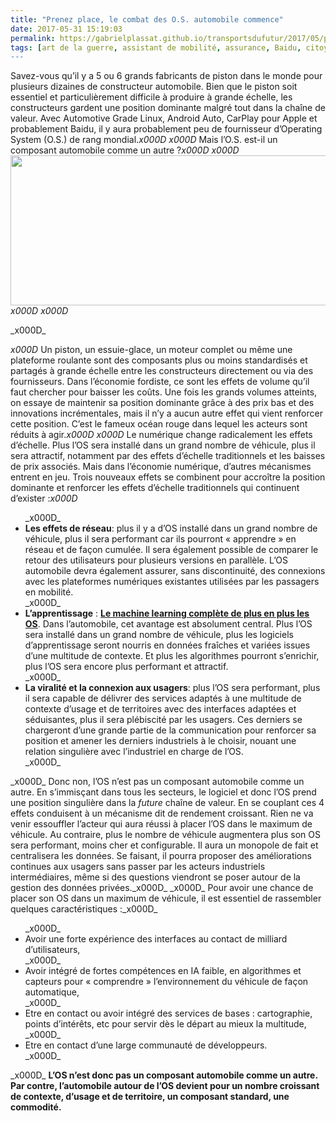 ```yaml
---
title: "Prenez place, le combat des O.S. automobile commence"
date: 2017-05-31 15:19:03
permalink: https://gabrielplassat.github.io/transportsdufutur/2017/05/prenez-automobile-commence.html
tags: [art de la guerre, assistant de mobilité, assurance, Baidu, citoyen, donnée data, économie de l'expérience, google, internet, plate-forme, Véhicule]
---
```


Savez-vous qu’il y a 5 ou 6 grands fabricants de piston dans le monde pour plusieurs dizaines de constructeur automobile. Bien que le piston soit essentiel et particulièrement difficile à produire à grande échelle, les constructeurs gardent une position dominante malgré tout dans la chaîne de valeur. Avec Automotive Grade Linux, Android Auto, CarPlay pour Apple et probablement Baidu, il y aura probablement peu de fournisseur d’Operating System (O.S.) de rang mondial._x000D_
_x000D_
Mais l’O.S. est-il un composant automobile comme un autre ?_x000D_
_x000D_
<a href="http://transportsdufutur.ademe.fr/wp-content/uploads/sites/6/2017/05/operating-systems.jpg"><img class="aligncenter wp-image-4846 size-full" src="http://transportsdufutur.ademe.fr/wp-content/uploads/sites/6/2017/05/operating-systems.jpg" alt="" width="560" height="240" /></a>_x000D_
_x000D_
<!--more-->_x000D_
_x000D_
Un piston, un essuie-glace, un moteur complet ou même une plateforme roulante sont des composants plus ou moins standardisés et partagés à grande échelle entre les constructeurs directement ou via des fournisseurs. Dans l’économie fordiste, ce sont les effets de volume qu’il faut chercher pour baisser les coûts. Une fois les grands volumes atteints, on essaye de maintenir sa position dominante grâce à des prix bas et des innovations incrémentales, mais il n’y a aucun autre effet qui vient renforcer cette position. C’est le fameux océan rouge dans lequel les acteurs sont réduits à agir._x000D_
_x000D_
Le numérique change radicalement les effets d’échelle. Plus l’OS sera installé dans un grand nombre de véhicule, plus il sera attractif, notamment par des effets d’échelle traditionnels et les baisses de prix associés. Mais dans l’économie numérique, d’autres mécanismes entrent en jeu. Trois nouveaux effets se combinent pour accroître la position dominante et renforcer les effets d’échelle traditionnels qui continuent d’exister :_x000D_
<ul>_x000D_
 	<li><strong>Les effets de réseau</strong>: plus il y a d’OS installé dans un grand nombre de véhicule, plus il sera performant car ils pourront « apprendre » en réseau et de façon cumulée. Il sera également possible de comparer le retour des utilisateurs pour plusieurs versions en parallèle. L’OS automobile devra également assurer, sans discontinuité, des connexions avec les plateformes numériques existantes utilisées par les passagers en mobilité.</li>_x000D_
 	<li><strong>L’apprentissage</strong> : <a href="http://transportsdufutur.ademe.fr/2017/02/lhistoire-repete-parfois.html" target="_blank" rel="noopener noreferrer"><strong>Le machine learning complète de plus en plus les OS</strong></a>. Dans l’automobile, cet avantage est absolument central. Plus l’OS sera installé dans un grand nombre de véhicule, plus les logiciels d’apprentissage seront nourris en données fraîches et variées issues d’une multitude de contexte. Et plus les algorithmes pourront s’enrichir, plus l’OS sera encore plus performant et attractif.</li>_x000D_
 	<li><strong>La viralité et la connexion aux usagers</strong>: plus l’OS sera performant, plus il sera capable de délivrer des services adaptés à une multitude de contexte d’usage et de territoires avec des interfaces adaptées et séduisantes, plus il sera plébiscité par les usagers. Ces derniers se chargeront d’une grande partie de la communication pour renforcer sa position et amener les derniers industriels à le choisir, nouant une relation singulière avec l’industriel en charge de l’OS.</li>_x000D_
</ul>_x000D_
Donc non, l’OS n’est pas un composant automobile comme un autre. En s’immisçant dans tous les secteurs, le logiciel et donc l’OS prend une position singulière dans la <em>future</em> chaîne de valeur. En se couplant ces 4 effets conduisent à un mécanisme dit de rendement croissant. Rien ne va venir essouffler l’acteur qui aura réussi à placer l’OS dans le maximum de véhicule. Au contraire, plus le nombre de véhicule augmentera plus son OS sera performant, moins cher et configurable. Il aura un monopole de fait et centralisera les données. Se faisant, il pourra proposer des améliorations continues aux usagers sans passer par les acteurs industriels intermédiaires, même si des questions viendront se poser autour de la gestion des données privées._x000D_
_x000D_
Pour avoir une chance de placer son OS dans un maximum de véhicule, il est essentiel de rassembler quelques caractéristiques :_x000D_
<ul>_x000D_
 	<li>Avoir une forte expérience des interfaces au contact de milliard d’utilisateurs,</li>_x000D_
 	<li>Avoir intégré de fortes compétences en IA faible, en algorithmes et capteurs pour « comprendre » l’environnement du véhicule de façon automatique,</li>_x000D_
 	<li>Etre en contact ou avoir intégré des services de bases : cartographie, points d’intérêts, etc pour servir dès le départ au mieux la multitude,</li>_x000D_
 	<li>Etre en contact d’une large communauté de développeurs.</li>_x000D_
</ul>_x000D_
<strong>L’OS n’est donc pas un composant automobile comme un autre. Par contre, l’automobile autour de l’OS devient pour un nombre croissant de contexte, d’usage et de territoire, un composant standard, une commodité.</strong>
